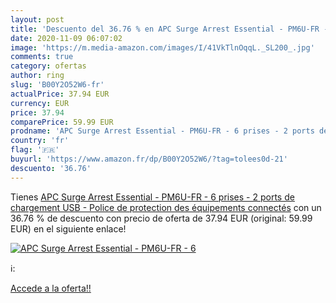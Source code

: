```yaml
---
layout: post
title: 'Descuento del 36.76 % en APC Surge Arrest Essential - PM6U-FR - 6'
date: 2020-11-09 06:07:02
image: 'https://m.media-amazon.com/images/I/41VkTlnOqqL._SL200_.jpg'
comments: true
category: ofertas
author: ring
slug: 'B00Y2O52W6-fr'
actualPrice: 37.94 EUR
currency: EUR
price: 37.94
comparePrice: 59.99 EUR
prodname: 'APC Surge Arrest Essential - PM6U-FR - 6 prises - 2 ports de chargement USB - Police de protection des équipements connectés'
country: 'fr'
flag: '🇫🇷'
buyurl: 'https://www.amazon.fr/dp/B00Y2O52W6/?tag=tolees0d-21'
descuento: '36.76'
---
```


Tienes [APC Surge Arrest Essential - PM6U-FR - 6 prises - 2 ports de chargement USB - Police de protection des équipements connectés](https://www.amazon.fr/dp/B00Y2O52W6/?tag=tolees0d-21) con un 36.76 % de descuento con precio de oferta de 37.94 EUR (original: 59.99 EUR) en el siguiente enlace!

[![APC Surge Arrest Essential - PM6U-FR - 6](https://m.media-amazon.com/images/I/41VkTlnOqqL._SL200_.jpg)](https://www.amazon.fr/dp/B00Y2O52W6/?tag=tolees0d-21)

ℹ️:


[Accede a la oferta!!](https://www.amazon.fr/dp/B00Y2O52W6/?tag=tolees0d-21)
